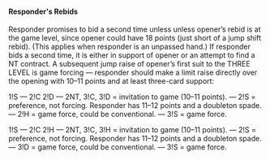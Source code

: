 #### Responder's Rebids
Responder promises to bid a second time unless unless opener’s rebid is at the game level, 
since opener could have 18 points (just short of a jump shift rebid). 
(This applies when responder is an unpassed hand.)
If responder bids a second time, it is either in support of opener or an attempt to find a NT contract.
A subsequent jump raise of opener’s first suit to the THREE LEVEL is game 
forcing — responder should make a limit raise directly over the opening with 10–11 
points and at least three-card support:

1!S — 2!C
2!D — 2NT, 3!C, 3!D = invitation to game (10–11 points).
    — 2!S = preference, not forcing. Responder has 11–12 points and a doubleton spade.
    — 2!H = game force, could be conventional.
    — 3!S = game force.

1!S — 2!C
2!H — 2NT, 3!C, 3!H = invitation to game (10–11 points).
    — 2!S = preference, not forcing. Responder has 11–12 points and a doubleton spade.
    — 3!D = game force, could be conventional.
    — 3!S = game force.

